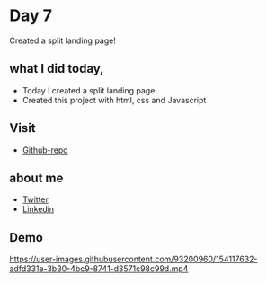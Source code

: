 # Day 7

Created a split landing page!


## what I did today,

 - Today I created a split landing page
 - Created this project with html, css and Javascript


## Visit

 - [Github-repo](https://github.com/KaranChandekar/50projects50days/tree/master/split-landing-page)

 
## about me

 - [Twitter](https://twitter.com/karan_chandekar)
 - [Linkedin](https://www.linkedin.com/in/karan-chandekar-a87263219/)


## Demo

https://user-images.githubusercontent.com/93200960/154117632-adfd331e-3b30-4bc9-8741-d3571c98c99d.mp4
